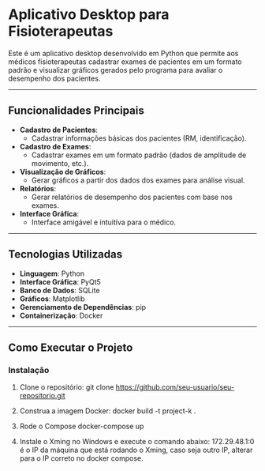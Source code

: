 # Aplicativo Desktop para Fisioterapeutas

Este é um aplicativo desktop desenvolvido em Python que permite aos médicos fisioterapeutas cadastrar exames de pacientes em um formato padrão e visualizar gráficos gerados pelo programa para avaliar o desempenho dos pacientes.

---

## Funcionalidades Principais

- **Cadastro de Pacientes**:
  - Cadastrar informações básicas dos pacientes (RM, identificação).
- **Cadastro de Exames**:
  - Cadastrar exames em um formato padrão (dados de amplitude de movimento, etc.).
- **Visualização de Gráficos**:
  - Gerar gráficos a partir dos dados dos exames para análise visual.
- **Relatórios**:
  - Gerar relatórios de desempenho dos pacientes com base nos exames.
- **Interface Gráfica**:
  - Interface amigável e intuitiva para o médico.

---

## Tecnologias Utilizadas

- **Linguagem**: Python
- **Interface Gráfica**: PyQt5
- **Banco de Dados**: SQLite
- **Gráficos**: Matplotlib
- **Gerenciamento de Dependências**: pip
- **Containerização**: Docker

---

## Como Executar o Projeto

### Instalação

1. Clone o repositório:
   git clone https://github.com/seu-usuario/seu-repositorio.git

2. Construa a imagem Docker:
   docker build -t project-k .

3. Rode o Compose
    docker-compose up

4. Instale o Xming no Windows e execute o comando abaixo:
172.29.48.1:0 é o IP da máquina que está rodando o Xming, caso seja outro IP, alterar para o IP correto no docker compose.